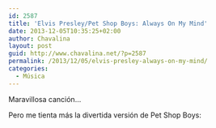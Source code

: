 ```yaml
---
id: 2587
title: 'Elvis Presley/Pet Shop Boys: Always On My Mind'
date: 2013-12-05T10:35:25+02:00
author: Chavalina
layout: post
guid: http://www.chavalina.net/?p=2587
permalink: /2013/12/05/elvis-presley-always-on-my-mind/
categories:
  - Música
---
```

Maravillosa canción&#8230;



Pero me tienta más la divertida versión de Pet Shop Boys: